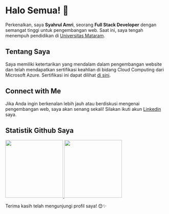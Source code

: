 # Halo Semua! 👋

Perkenalkan, saya **Syahrul Amri**, seorang **Full Stack Developer** dengan semangat tinggi untuk pengembangan web. Saat ini, saya tengah menempuh pendidikan di [Universitas Mataram](https://unram.ac.id/).

## Tentang Saya
Saya memiliki ketertarikan yang mendalam dalam pengembangan website dan telah mendapatkan sertifikasi keahlian di bidang Cloud Computing dari Microsoft Azure. Sertifikasi ini dapat dilihat [di sini](https://www.certiport.com/Portal/Pages/PrintTranscriptInfo.aspx?action=Cert&format=pdf&id=455).

## Connect with Me
Jika Anda ingin berkenalan lebih jauh atau berdiskusi mengenai pengembangan web, saya akan senang sekali! Silakan ikuti akun [Linkedin](linkedin.com/in/syahrul-amri-1b8338197/) saya.

## Statistik Github Saya
<p align="left">
  <a href="https://github.com/syahrulamri11">
    <img height="180em" src="https://github-readme-stats-eight-theta.vercel.app/api?username=syahrulamri11&show_icons=true&theme=algolia&include_all_commits=true&count_private=true"/>
    <img height="180em" src="https://github-readme-stats-eight-theta.vercel.app/api/top-langs/?username=syahrulamri11&layout=compact&langs_count=8&theme=algolia"/>
  </a>
</p>

Terima kasih telah mengunjungi profil saya! 😊✨
